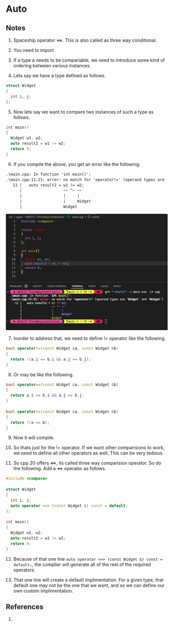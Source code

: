 # Auto

## Notes
1. Spaceship operator <=>. This is also called as three way conditional. 

2. You need to import <compare>

3. If a type a needs to be compariable, we need to introduce some kind of ordering between various instances. 

4. Lets say we have a type defined as follows.

```cpp
struct Widget
{
  int i, j;
};
```

5. Now lets say we want to compare two instances of such a type as follows.

```cpp
int main()
{
  Widget w1, w2;
  auto result2 = w1 != w2;
  return 0;
}
```

6. If you compile the above, you get an error like the following.

```txt
.\main.cpp: In function 'int main()':
.\main.cpp:11:21: error: no match for 'operator!=' (operand types are 'Widget' and 'Widget')
   11 |   auto result2 = w1 != w2;
      |                  ~~ ^~ ~~
      |                  |     |
      |                  |     Widget
      |                  Widget
```

![Error while compilation](50_50_ErrorWithEqualsOperator.jpg)

7. Inorder to address that, we need to define != operator like the following. 

```cpp
bool operator!=(const Widget &a, const Widget &b)
{
  return !(a.i == b.i && a.j == b.j);
}
```

8. Or may be like the following.

```cpp
bool operator==(const Widget &a, const Widget &b)
{
  return a.i == b.i && a.j == b.j;
}

bool operator!=(const Widget &a, const Widget &b)
{
  return !(a == b);
}
```

9. Now it will compile. 

10. So thats just for the != operator. If we want other comparisions to work, we need to define all other operators as well. This can be very tedious. 

11. So cpp 20 offers <=>, its called three way comparision operator. So do the following. Add a <=> operator as follows.

```cpp
#include <compare>

struct Widget
{
  int i, j;
  auto operator <=> (const Widget &) const = default;
};

int main()
{
  Widget w1, w2;
  auto result2 = w1 != w2;
  return 0;
}
```

12. Because of that one line `auto operator <=> (const Widget &) const = default;`, the complier will generate all of the rest of the required operators.

13. That one line will create a default implimentation. For a given type, that default one may not be the one that we want, and so we can define our own custom implimentation. 


## References

1. 

